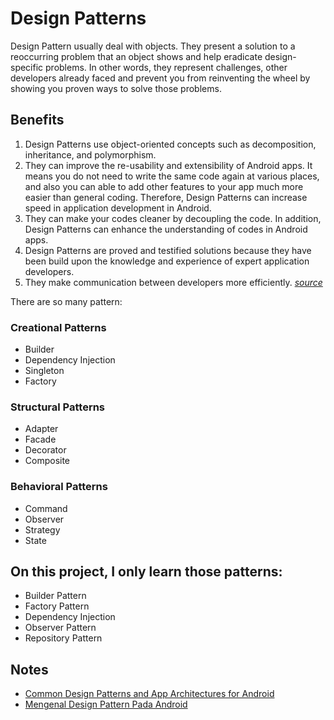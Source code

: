 # Design Patterns
Design Pattern usually deal with objects. They present a solution to a reoccurring problem that an
object shows and help eradicate design-specific problems. In other words, they represent challenges,
other developers already faced and prevent you from reinventing the wheel by showing you proven
ways to solve those problems.

## Benefits
1. Design Patterns use object-oriented concepts such as decomposition, inheritance, and polymorphism.
2. They can improve the re-usability and extensibility of Android apps. It means you do not need to
    write the same code again at various places, and also you can able to add other features to your
    app much more easier than general coding. Therefore, Design Patterns can increase speed in application
    development in Android.
3. They can make your codes cleaner by decoupling the code. In addition, Design Patterns can enhance 
    the understanding of codes in Android apps.
4. Design Patterns are proved and testified solutions because they have been build upon the knowledge
    and experience of expert application developers.
5. They make communication between developers more efficiently. _[source](https://medium.com/kayvan-kaseb/builder-design-pattern-in-android-a38dccb75485)_

There are so many pattern:
### Creational Patterns
* Builder
* Dependency Injection
* Singleton
* Factory

### Structural Patterns
* Adapter
* Facade
* Decorator
* Composite

### Behavioral Patterns
* Command
* Observer
* Strategy
* State

## On this project, I only learn those patterns:
* Builder Pattern
* Factory Pattern
* Dependency Injection
* Observer Pattern
* Repository Pattern

## Notes
* [Common Design Patterns and App Architectures for Android](https://www.raywenderlich.com/18409174-common-design-patterns-and-app-architectures-for-android#toc-anchor-012)
* [Mengenal Design Pattern Pada Android](https://blog.sekolahmobile.com/mengenal-design-pattern-pada-android/)